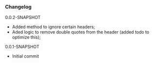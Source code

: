 ### Changelog

0.0.2-SNAPSHOT
- Added method to ignore certain headers;
- Aded logic to remove double quotes from the header (added todo to optimize this);

0.0.1-SNAPSHOT
- Initial commit
